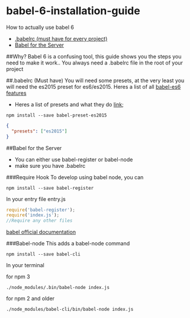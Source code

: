 # babel-6-installation-guide
How to actually use babel 6

* [.babelrc (must have for every project)](#babelrc)
* [Babel for the Server](#babel-for-the-server)

##Why?
Babel 6 is a confusing tool, this guide shows you the steps you need to make it work..
You always need a .babelrc file in the root of your project

##<a name="#babelrc"></a>.babelrc (Must have)
You will need some presets, at the very least you will need the es2015 preset for es6/es2015. Heres a list of all [babel-es6 features](http://kangax.github.io/compat-table/es6/#babel)

* Heres a list of presets and what they do [link](https://github.com/yangli1990/how-to-use-babel-6/blob/master/presets.md);

```
npm install --save babel-preset-es2015
```
````json
{
  "presets": ["es2015"]
}
````

##<a name="babel-for-the-server"></a>Babel for the Server
* You can either use babel-register or babel-node
* make sure you have .babelrc

###Require Hook
To develop using babel node, you can
```
npm install --save babel-register
```

In your entry file
entry.js
````javascript
require('babel-register');
require('index.js');
//Require any other files
````

[babel official documentation](https://babeljs.io/docs/setup/#babel_register)

###Babel-node
This adds a babel-node command
```
npm install --save babel-cli
```

In your terminal

for npm 3
```
./node_modules/.bin/babel-node index.js
```

for npm 2 and older
```
./node_modules/babel-cli/bin/babel-node index.js
```
